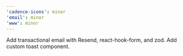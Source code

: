 ```yaml
---
'cadence-icons': minor
'email': minor
'www': minor
---
```


Add transactional email with Resend, react-hook-form, and zod. Add custom toast component.
